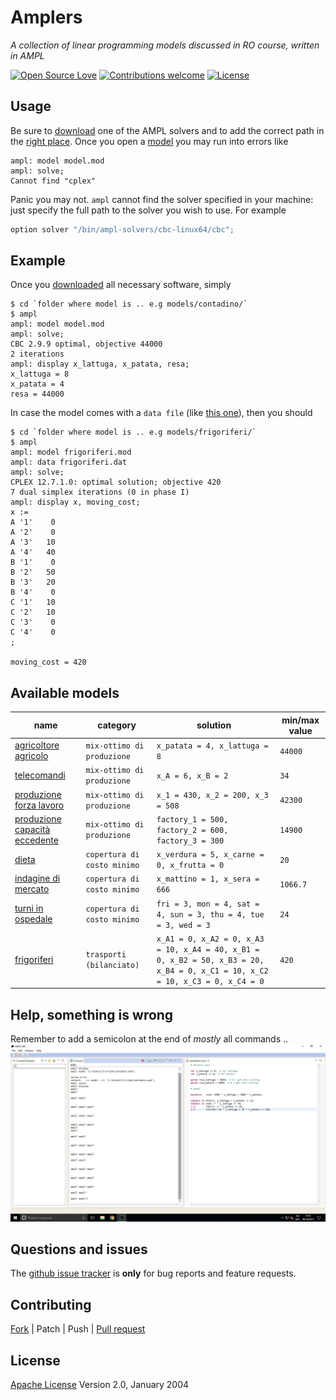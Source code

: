 # Amplers

*A collection of linear programming models discussed in RO course, written in AMPL*


[![Open Source Love](https://badges.frapsoft.com/os/v1/open-source.svg?v=103)](https://opensource.org/licenses/Apache-2.0) [![Contributions welcome](https://img.shields.io/badge/contributions-welcome-brightgreen.svg?style=flat)](https://github.com/fiup/amplers/issues) [![License](https://img.shields.io/badge/license-Apache%202.0-blue.svg)](https://www.apache.org/licenses/LICENSE-2.0)


## Usage
Be sure to [download](http://ampl.com/products/solvers/open-source/) one of the AMPL solvers and to add the correct path in the [right place](/models/contadino/model.mod#L31).
Once you open a [model](models/) you may run into errors like
```shell
ampl: model model.mod
ampl: solve;
Cannot find "cplex"
```
Panic you may not.
`ampl` cannot find the solver specified in your machine: just specify the full path to the solver you wish to use. For example
```python
option solver "/bin/ampl-solvers/cbc-linux64/cbc";
```


## Example
Once you [downloaded](#usage) all necessary software, simply
```shell
$ cd `folder where model is .. e.g models/contadino/`
$ ampl
ampl: model model.mod
ampl: solve;
CBC 2.9.9 optimal, objective 44000
2 iterations
ampl: display x_lattuga, x_patata, resa;
x_lattuga = 8
x_patata = 4
resa = 44000
```
In case the model comes with a `data file` (like [this one](models/frigoriferi/)), then you should
```
$ cd `folder where model is .. e.g models/frigoriferi/`
$ ampl
ampl: model frigoriferi.mod
ampl: data frigoriferi.dat
ampl: solve;
CPLEX 12.7.1.0: optimal solution; objective 420
7 dual simplex iterations (0 in phase I)
ampl: display x, moving_cost;
x :=
A '1'    0
A '2'    0
A '3'   10
A '4'   40
B '1'    0
B '2'   50
B '3'   20
B '4'    0
C '1'   10
C '2'   10
C '3'    0
C '4'    0
;

moving_cost = 420
```


## Available models
| name | category | solution | min/max value |
| ------------- | ------------- | ------------- | ------------- |
| [agricoltore agricolo](models/contadino/model.mod) | `mix-ottimo di produzione` | `x_patata = 4, x_lattuga = 8` | `44000` |
| [telecomandi](models/telecomandi/model.mod) | `mix-ottimo di produzione` | `x_A = 6, x_B = 2` | `34` |
| [produzione forza lavoro](models/prod-forza-lavoro/model.mod) | `mix-ottimo di produzione` | `x_1 = 430, x_2 = 200, x_3 = 508` | `42300` |
| [produzione capacità eccedente](models/prod-cap-eccedente/model.mod) | `mix-ottimo di produzione` | `factory_1 = 500, factory_2 = 600, factory_3 = 300` | `14900` |
| [dieta](models/dieta/model.mod) | `copertura di costo minimo` | `x_verdura = 5, x_carne = 0, x_frutta = 0` | `20` |
| [indagine di mercato](models/indagine-mercato/model.mod) | `copertura di costo minimo` | `x_mattino = 1, x_sera = 666` | `1066.7` |
| [turni in ospedale](models/turni-ospedale/) | `copertura di costo minimo` | `fri = 3, mon = 4, sat = 4, sun = 3, thu = 4, tue = 3, wed = 3` | `24` |
| [frigoriferi](models/frigoriferi/) | `trasporti (bilanciato)` | `x_A1 = 0, x_A2 = 0, x_A3 = 10, x_A4 = 40, x_B1 = 0, x_B2 = 50, x_B3 = 20, x_B4 = 0, x_C1 = 10, x_C2 = 10, x_C3 = 0, x_C4 = 0` | `420` |


## Help, something is wrong
Remember to add a semicolon at the end of *mostly* all commands .. ![WTF semicolon](extra/wtf.png)


## Questions and issues
The [github issue tracker](https://github.com/fiup/amplers/issues) is **only** for bug reports and feature requests.


## Contributing
[Fork](https://github.com/fiup/amplers/fork) | Patch | Push | [Pull request](https://github.com/fiup/amplers/pulls)


## License
[Apache License](http://www.apache.org/licenses/LICENSE-2.0) Version 2.0, January 2004
